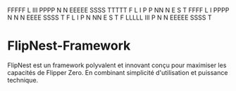  FFFFF  L       III  PPPP   N   N  EEEEE  SSSS  TTTTT
 F      L        I   P   P  NN  N  E      S       T
 FFFF   L        I   PPPP   N N N  EEEE   SSSS    T
 F      L        I   P      N  NN  E          S   T
 F      LLLLL   III  P      N   N  EEEEE  SSSS    T

# FlipNest-Framework
FlipNest est un framework polyvalent et innovant conçu pour maximiser les capacités de Flipper Zero. En combinant simplicité d'utilisation et puissance technique.

